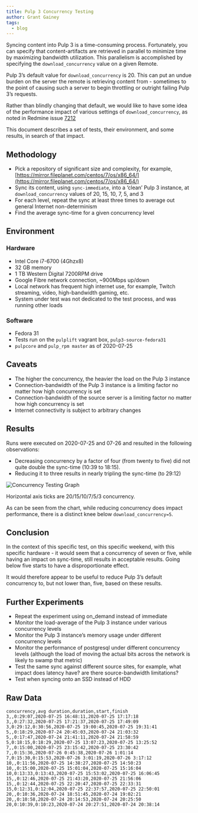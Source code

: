 ```yaml
---
title: Pulp 3 Concurrency Testing
author: Grant Gainey
tags:
  - blog
---
```


Syncing content into Pulp 3 is a time-consuming process. Fortunately, you can specify that content-artifacts are retrieved in parallel to minimize time by maximizing bandwidth utilization. This parallelism is accomplished by specifying the `download_concurrency` value on a given Remote.

Pulp 3’s default value for `download_concurrency` is 20. This can put an undue burden on the server the remote is retrieving content from - sometimes to the point of causing such a server to begin throttling or outright failing Pulp 3’s requests.

Rather than blindly changing that default, we would like to have some idea of the performance impact of various settings of `download_concurrency`, as noted in Redmine issue [7212](https://pulp.plan.io/issues/7212)

This document describes a set of tests, their environment, and some results, in search of that impact.

## Methodology

* Pick a repository of significant size and complexity, for example, [https://mirror.fileplanet.com/centos/7/os/x86_64/](https://mirror.fileplanet.com/centos/7/os/x86_64/)
* Sync its content, using `sync-immediate`, into a ‘clean’ Pulp 3 instance, at `download_concurrency` values of 20, 15, 10, 7, 5, and 3
* For each level, repeat the sync at least three times to average out general Internet non-determinism
* Find the average sync-time for a given concurrency level

## Environment

### Hardware

* Intel Core i7-6700 (4Ghzx8)
* 32 GB memory
* 1 TB Western Digital 7200RPM drive
* Google Fibre network connection, ~900Mbps up/down
* Local network has frequent high internet use, for example, Twitch streaming, video, high-bandwidth gaming, etc.
* System under test was not dedicated to the test process, and was running other loads

### Software

* Fedora 31
* Tests run on the `pulplift` vagrant box, `pulp3-source-fedora31`
* `pulpcore` and `pulp_rpm master` as of 2020-07-25

## Caveats

* The higher the concurrency, the heavier the load on the Pulp 3 instance
* Connection-bandwidth of the Pulp 3 instance is a limiting factor no matter how high concurrency is set
* Connection-bandwidth of the source server is a limiting factor no matter how high concurrency is set
* Internet connectivity is subject to arbitrary changes

## Results

Runs were executed on 2020-07-25 and 07-26 and resulted in the following observations:

* Decreasing concurrency by a factor of four (from twenty to five) did not quite double the sync-time (10:39 to 18:15).
* Reducing it to three results in nearly tripling the sync-time (to 29:12)


![Concurrency Testing Graph](/images/concurrency-testing/pulp3-concurrency-testing-graph.png)

Horizontal axis ticks are 20/15/10/7/5/3 concurrency.

As can be seen from the chart, while reducing concurrency does impact performance, there is a distinct knee below `download_concurrency=5`.

## Conclusion

In the context of this specific test, on this specific weekend, with this specific hardware - it would seem that a concurrency of seven or five, while having an impact on sync-time, still results in acceptable results. Going below five starts to have a disproportionate effect.

It would therefore appear to be useful to reduce Pulp 3’s default concurrency to, but not lower than, five, based on these results.

## Further Experiments

* Repeat the experiment using on_demand instead of immediate
* Monitor the load-average of the Pulp 3 instance under various concurrency levels
* Monitor the Pulp 3 instance’s memory usage under different concurrency levels
* Monitor the performance of postgresql under different concurrency levels (although the load of moving the actual bits across the network is likely to swamp that metric)
* Test the same sync against different source sites, for example, what impact does latency have? are there source-bandwidth limitations?
* Test when syncing onto an SSD instead of HDD

## Raw Data

```
concurrency,avg duration,duration,start,finish
3,,0:29:07,2020-07-25 16:48:11,2020-07-25 17:17:18
3,,0:27:32,2020-07-25 17:21:37,2020-07-25 17:49:09
3,0:29:12,0:30:56,2020-07-25 19:00:45,2020-07-25 19:31:41
5,,0:18:29,2020-07-24 20:45:03,2020-07-24 21:03:32
5,,0:17:47,2020-07-24 21:41:11,2020-07-24 21:58:59
5,0:18:15,0:18:29,2020-07-25 13:07:23,2020-07-25 13:25:52
7,,0:15:00,2020-07-25 23:15:42,2020-07-25 23:30:42
7,,0:15:36,2020-07-26 0:45:38,2020-07-26 1:01:14
7,0:15:30,0:15:53,2020-07-26 3:01:19,2020-07-26 3:17:12
10,,0:11:56,2020-07-25 14:38:27,2020-07-25 14:50:23
10,,0:15:00,2020-07-25 15:01:04,2020-07-25 15:16:04
10,0:13:33,0:13:43,2020-07-25 15:53:02,2020-07-25 16:06:45
15,,0:12:46,2020-07-25 21:43:20,2020-07-25 21:56:06
15,,0:12:44,2020-07-25 22:20:47,2020-07-25 22:33:31
15,0:12:31,0:12:04,2020-07-25 22:37:57,2020-07-25 22:50:01
20,,0:10:36,2020-07-24 18:51:45,2020-07-24 19:02:21
20,,0:10:58,2020-07-24 20:14:53,2020-07-24 20:25:50
20,0:10:39,0:10:23,2020-07-24 20:27:51,2020-07-24 20:38:14
```
